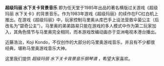 

**超级玛丽 水下关卡背景音乐** 即为任天堂于1985年出品的著名横版过关游戏《超级玛丽
水下关卡》的背景音乐。作为1983年游戏《超级玛丽》的续作在FC红白机上推出。在游戏《超级玛丽》中，玩家控制马里奥从库巴手上设法营救伞菌公主（后改名为“碧奇公主”）。马里奥的弟弟路易只能在游戏的多人模式中作为第二玩家加入，其角色情节与马里奥完全相同，而本游戏改编动画亦于亚洲电视本港台播出。

  
近藤浩治，Koji Kondo，不仅创作的大部分的马里奥游戏音乐，并且有不少都很经典，堪称马里奥游戏音乐大神。

  
这里我们提供 _超级玛丽 水下关卡背景音乐钢琴谱_ ，希望大家喜欢。

